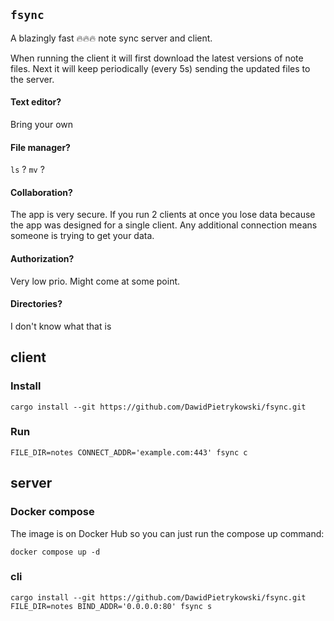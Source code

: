 ## `fsync`

A blazingly fast :fire::fire::fire: note sync server and client.

When running the client it will first download the latest versions of note files. Next it will keep periodically (every 5s) sending the updated files to the server.

#### Text editor?
Bring your own
#### File manager?
`ls` ? `mv` ?
#### Collaboration?
The app is very secure. If you run 2 clients at once you lose data because the app was designed for a single client. Any additional connection means someone is trying to get your data.
#### Authorization?
Very low prio. Might come at some point.
#### Directories?
I don't know what that is

## client

### Install
```
cargo install --git https://github.com/DawidPietrykowski/fsync.git
```
### Run
```
FILE_DIR=notes CONNECT_ADDR='example.com:443' fsync c
```

## server
### Docker compose
The image is on Docker Hub so you can just run the compose up command:
```
docker compose up -d
```
### cli
```
cargo install --git https://github.com/DawidPietrykowski/fsync.git
FILE_DIR=notes BIND_ADDR='0.0.0.0:80' fsync s
```
